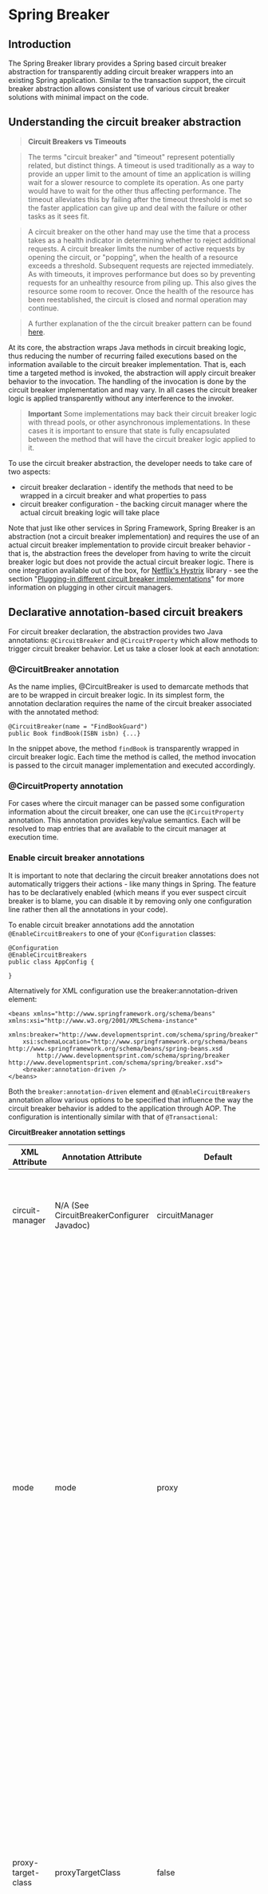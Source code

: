 # Spring Breaker

## Introduction

The Spring Breaker library provides a Spring based circuit breaker abstraction for transparently adding circuit breaker wrappers into an existing Spring application. Similar to the transaction support, the circuit breaker abstraction allows consistent use of various circuit breaker solutions with minimal impact on the code.

## Understanding the circuit breaker abstraction

> **Circuit Breakers vs Timeouts**
	
> The terms "circuit breaker" and "timeout" represent potentially related, but distinct things. A timeout is used traditionally as a way to provide an upper limit to the amount of time an application is willing wait for a slower resource to complete its operation. As one party would have to wait for the other thus affecting performance. The timeout alleviates this by failing after the timeout threshold is met so the faster application can give up and deal with the failure or other tasks as it sees fit.
	
> A circuit breaker on the other hand may use the time that a process takes as a health indicator in determining whether to reject additional requests. A circuit breaker limits the number of active requests by opening the circuit, or "popping", when the health of a resource exceeds a threshold. Subsequent requests are rejected immediately. As with timeouts, it improves performance but does so by preventing requests for an unhealthy resource from piling up. This also gives the resource some room to recover. Once the health of the resource has been reestablished, the circuit is closed and normal operation may continue.
	
> A further explanation of the the circuit breaker pattern can be found [here][1].

At its core, the abstraction wraps Java methods in circuit breaking logic, thus reducing the number of recurring failed executions based on the information available to the circuit breaker implementation. That is, each time a targeted method is invoked, the abstraction will apply circuit breaker behavior to the invocation. The handling of the invocation is done by the circuit breaker implementation and may vary. In all cases the circuit breaker logic is applied transparently without any interference to the invoker.

> **Important**
Some implementations may back their circuit breaker logic with thread pools, or other asynchronous implementations. In these cases it is important to ensure that state is fully encapsulated between the method that will have the circuit breaker logic applied to it.

To use the circuit breaker abstraction, the developer needs to take care of two aspects:

* circuit breaker declaration - identify the methods that need to be wrapped in a circuit breaker and what properties to pass
* circuit breaker configuration - the backing circuit manager where the actual circuit breaking logic will take place

Note that just like other services in Spring Framework, Spring Breaker is an abstraction (not a circuit breaker implementation) and requires the use of an actual circuit breaker implementation to provide circuit breaker behavior - that is, the abstraction frees the developer from having to write the circuit breaker logic but does not provide the actual circuit breaker logic. There is one integration available out of the box, for [Netflix's Hystrix][2] library - see the section "[Plugging-in different circuit breaker implementations](#plugging-in-circuit-breaker-implementations)" for more information on plugging in other circuit managers.

## Declarative annotation-based circuit breakers
For circuit breaker declaration, the abstraction provides two Java annotations: `@CircuitBreaker` and `@CircuitProperty` which allow methods to trigger circuit breaker behavior. Let us take a closer look at each annotation:

### @CircuitBreaker annotation

As the name implies, @CircuitBreaker is used to demarcate methods that are to be wrapped in circuit breaker logic. In its simplest form, the annotation declaration requires the name of the circuit breaker associated with the annotated method:

```
@CircuitBreaker(name = "FindBookGuard")
public Book findBook(ISBN isbn) {...}
```

In the snippet above, the method `findBook` is transparently wrapped in circuit breaker logic. Each time the method is called, the method invocation is passed to the circuit manager implementation and executed accordingly.

### @CircuitProperty annotation

For cases where the circuit manager can be passed some configuration information about the circuit breaker, one can use the `@CircuitProperty` annotation. This annotation provides key/value semantics. Each will be resolved to map entries that are available to the circuit manager at execution time.

### Enable circuit breaker annotations

It is important to note that declaring the circuit breaker annotations does not automatically triggers their actions - like many things in Spring. The feature has to be declaratively enabled (which means if you ever suspect circuit breaker is to blame, you can disable it by removing only one configuration line rather then all the annotations in your code).

To enable circuit breaker annotations add the annotation `@EnableCircuitBreakers` to one of your `@Configuration` classes:

```
@Configuration
@EnableCircuitBreakers
public class AppConfig {

}
```

Alternatively for XML configuration use the breaker:annotation-driven element:

```
<beans xmlns="http://www.springframework.org/schema/beans" xmlns:xsi="http://www.w3.org/2001/XMLSchema-instance"
    xmlns:breaker="http://www.developmentsprint.com/schema/spring/breaker"
    xsi:schemaLocation="http://www.springframework.org/schema/beans http://www.springframework.org/schema/beans/spring-beans.xsd
        http://www.developmentsprint.com/schema/spring/breaker http://www.developmentsprint.com/schema/spring/breaker.xsd">
    <breaker:annotation-driven />
</beans>
```

Both the `breaker:annotation-driven` element and `@EnableCircuitBreakers` annotation allow various options to be specified that influence the way the circuit breaker behavior is added to the application through AOP. The configuration is intentionally similar with that of `@Transactional`:

**CircuitBreaker annotation settings**

| XML Attribute | Annotation Attribute       | Default | Description |
| ------------ | -------------------------- | ------- | ----------- |
| circuit-manager | N/A (See CircuitBreakerConfigurer Javadoc) |	circuitManager | Name of circuit manager to use. Only required if the name of the circuit manager is not `circuitManager`, as in the example above. |
| mode | mode | proxy | The default mode "proxy" processes annotated beans to be proxied using Spring's AOP framework (following proxy semantics, as discussed above, applying to method calls coming in through the proxy only). The alternative mode "aspectj" instead weaves the affected classes with Spring's AspectJ circuit breaker aspect, modifying the target class byte code to apply to any kind of method call. AspectJ weaving requires spring-aspects.jar in the classpath as well as load-time weaving (or compile-time weaving) enabled. (See the section called “Spring configuration” for details on how to set up load-time weaving.) |
| proxy-target-class | proxyTargetClass | false	| Applies to proxy mode only. Controls what type of circuit breaking proxies are created for classes annotated with the `@CircuitBreaker` annotations. If the `proxy-target-class` attribute is set to true, then class-based proxies are created. If proxy-target-class is false or if the attribute is omitted, then standard JDK interface-based proxies are created. (See Section 9.6, “Proxying mechanisms” for a detailed examination of the different proxy types.) |
| order | order | Ordered.LOWEST_PRECEDENCE | Defines the order of the circuit breaker advice that is applied to beans annotated with @CircuitBreaker. (For more information about the rules related to ordering of AOP advice, see the section called “Advice ordering”.) No specified ordering means that the AOP subsystem determines the order of the advice. |


> **Note**
> `<breaker:annotation-driven />` only looks for `@CircuitBreaker` on beans in the same application context it is defined in. This means that, if you put `<breaker:annotation-driven />` in a `WebApplicationContext` for a `DispatcherServlet`, it only checks for `@CircuitBreaker` beans in your controllers, and not your services. See Section 17.2, “The DispatcherServlet” for more information.

**Method visibility and @CircuitBreaker**
When using proxies, you should apply the @CircuitBreaker annotations only to methods with public visibility. If you do annotate protected, private or package-visible methods with these annotations, no error is raised, but the annotated method does not exhibit the configured circuit breaker settings. Consider the use of AspectJ (see below) if you need to annotate non-public methods as it changes the bytecode itself.

> **Tip**
> Spring recommends that you only annotate concrete classes (and methods of concrete classes) with the `@CircuitBreaker` annotation, as opposed to annotating interfaces. You certainly can place the `@CircuitBreaker` annotation on an interface (or an interface method), but this works only as you would expect it to if you are using interface-based proxies. The fact that Java annotations are not inherited from interfaces means that if you are using class-based proxies (proxy-target-class="true") or the weaving-based aspect (mode="aspectj"), then the circuit breaker settings are not recognized by the proxying and weaving infrastructure, and the object will not be wrapped in a circuit breaker proxy, which would be decidedly bad.

> **Note** 
> In proxy mode (which is the default), only external method calls coming in through the proxy are intercepted. This means that self-invocation, in effect, a method within the target object calling another method of the target object, will not lead to an actual circuit breaker at runtime even if the invoked method is marked with `@CircuitBreaker` - considering using the aspectj mode in this case.

### Using custom annotations

The circuit breaker abstraction allows one to use her own annotations to identify what method trigger circuit breaker behavior. This is quite handy as a template mechanism as it eliminates the need to duplicate annotation declarations or if the foreign imports are not allowed in your code base. Similar to the rest of the stereotype annotations, `@CircuitBreaker` can be used as a meta-annotation, that is an annotation that can annotate other annotations. To wit, let us replace a common `@CircuitBreaker` declaration with our own, custom annotation:

```
@Retention(RetentionPolicy.RUNTIME)
@Target({ElementType.METHOD})
@CircuitBreaker(commandName = "SlowServiceBreaker", properties = {
    @CircuitProperty(key = "fallbackClass", value = "com.foo.bar.Fallback")
})
public @interface SlowService {
}
```

Above, we have defined our own SlowService annotation which itself is annotated with `@CircuitBreaker` - now we can replace the following code:

```
@CircuitBreaker(commandName = "SlowServiceBreaker", properties = {
    @CircuitProperty(key = "fallbackClass", value = "com.foo.bar.Fallback")
})
public Book findBook(ISBN isbn, boolean checkWarehouse, boolean includeUsed)
```

with:

```
@SlowService
public Book findBook(ISBN isbn, boolean checkWarehouse, boolean includeUsed)
```

Even though `@SlowService` is not a Spring annotation, the container automatically picks up its declaration at runtime and understands its meaning. Note that as mentioned above, the annotation-driven behavior needs to be enabled.

## Declarative XML-based circuit breakers

If annotations are not an option (no access to the sources or no external code), one can use XML for declarative circuit breakers. So instead of annotating the methods for circuit breaking, one specifies the target method and the circuit breaker directives externally (similar to the declarative transaction management advice). The previous example can be translated into:

```
<!-- the service we want to wrap in a circuit breaker -->
<bean id="bookService" class="x.y.service.DefaultBookService"/>

<!-- circuit breaker definitions -->
<breaker:advice id="breakerAdvice" breaker-manager="breakerManager">
    <breaker:circuit-breaker name="FindBookGuard" method="findBook" />
    <breaker:circuit-breaker name="LoadBookGuard" method="loadBook" />
</breaker:advice>

<!-- apply the circuit breaker behavior to all BookService interfaces -->
<aop:config>
    <aop:advisor advice-ref="breakerAdvice" pointcut="execution(* x.y.BookService.*(..))"/>
</aop:config>
...
// circuit manager definition omitted
```
        
In the configuration above, the `bookService` is wrapped in circuit breaker behavior. The semantics to apply are encapsulated in the breaker:advice definition which instructs the method findBooks to be wrapped in a circuit breaker.

The aop:config definition applies the circuit breaker advice to the appropriate points in the program by using the AspectJ pointcut expression (more information is available in Chapter 9, Aspect Oriented Programming with Spring). In the example above, all methods from the BookService are considered and the circuit breaker advice applied to them.

The declarative XML circuit breaker supports all of the annotation-based model so moving between the two should be fairly easy - further more both can be used inside the same application. The XML based approach does not touch the target code however it is inherently more verbose; when dealing with classes with overloaded methods that are targeted for circuit breaking, identifying the proper methods does take an extra effort since the method argument is not a good discriminator - in these cases, the AspectJ pointcut can be used to cherry pick the target methods and apply the appropriate functionality. However through XML, it is easier to apply a package/group/interface-wide circuit breaker (again due to the AspectJ pointcut) and to create template-like definitions (as we did in the example above by defining the target circuit breaker.

## Configuring the circuit breaker storage
Out of the box, the circuit breaker abstraction provides integration with one circuit breaker implementation - the [Netflix's Hystrix][2] library. To use it, one needs to simply declare an appropriate `CircuitManager` - an entity that controls and manages circuit breakers.

### Netflix Hystrix-based Circuit Breaker

The Hystrix-based `CircuitManager` implementation resides under com.developmentsprint.spring.breaker.hystrix package. It allows one to use [HystrixCommand](https://netflix.github.io/Hystrix/javadoc/index.html?com/netflix/hystrix/HystrixCommand.html) as the core circuit breaker class.

```
<!-- Hystrix circuit breaker manager -->
<bean id="circuitManager" class="com.developmentsprint.spring.breaker.hystrix.HystrixCircuitManager">
</bean>
```

The snippet above uses the `HystrixCircuitManager` to create a `CircuitManager`. According to Netflix's own information, the circuit breaker provides massive resiliency. There are many properties that can be set on the circuit breaker declarations that will get passed on to the Hystrix system. For a full list see https://github.com/Netflix/Hystrix/wiki/Configuration#command-properties.

```
@CircuitBreaker(properties = {
    @CircuitProperty(key = "execution.isolation.strategy", value = "SEMAPHORE"),
    @CircuitProperty(key = "execution.isolation.semaphore.maxConcurrentRequests", value = "10")
})
public Object slowMethod() {
    // ...
    return null;
}
```

In the example above, the citcuit breaker is configured to use semaphore based execution isolation with a maximum number of concurrent requests of 10. These settings are described futher [here](https://github.com/Netflix/Hystrix/wiki/Configuration#executionisolationstrategy) and [here](https://github.com/Netflix/Hystrix/wiki/Configuration#executionisolationsemaphoremaxconcurrentrequests), respectively.

### Dealing with circuit breakera without a backing circuit manager

Sometimes when switching environments or doing testing, one might have circuit breaker declarations without an actual backing circuit manager configured. As this is an invalid configuration, at runtime an exception will be thrown since the circuit braeker infrastructure is unable to find a suitable circuit manager. In situations like this, rather then removing the circuit breaker declarations (which can prove tedious), one can wire in a simple, dummy circuit manager that performs no circuit breaking - that is, it passes through to the uderlying methods to be executed every time:

```
<bean id="circuitManager" class="com.developmentsprint.spring.breaker.support.CompositeCircuitManager">
    <property name="circuitManagers"><list>
        <ref bean="histrixManager"/>
        <ref bean="customManager"/>
    </list></property>
    <property name="fallbackToNoOpCircuitManager" value="true"/>
</bean>
```

The `CompositeCircuitManager` above chains multiple `CircuitManagers` and additionally, through the `fallbackToNoOpCircuitManager` flag, adds a no op circuit manager that for all the definitions not handled by the configured circuit managers. That is, every circuit breaker definition not found in either `histrixManager` or `customManager` (configured above) will be handled by the no op circuit manager.

### Plugging-in different circuit breaker implementations {#plugging-in-circuit-breaker-implementations}
There are a few circuit breaker implementations out there that can be used as a circuit manager. To plug them in, one needs to provide a `CircuitManager` and circuit breaker implementation since unfortunately there is no available standard that we can use instead. This may sound harder then it is since in practice. Theese classes tend to be simple adapters that map the circuit breaker abstraction framework on top of the circuit breaker implementation's API as the Hystrix classes demonstrate. In time, the libraries that provide integration with Spring can fill in this small configuration gap.

## How can I set feature X on the circuit manager?
Either directly through your circuit manager provider, or via the properties on the `@CircuitBreaker` annotation or `<breaker:circuit-breaker />` element. The circuit breaker abstraction is... well, an abstraction not an implementation. The solution you are using might support various features and different topologies which other solutions do not. Exposing that in the circuit breaker abstraction would be useless simply because there would be no support in certain providers. Such functionality should be controlled directly through the circuit manager implementation through configuration or through its native API.


  [1]: https://en.wikipedia.org/wiki/Circuit_breaker_design_pattern
  [2]: https://github.com/Netflix/Hystrix